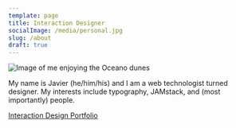 ```yaml
---
template: page
title: Interaction Designer
socialImage: /media/personal.jpg
slug: /about
draft: true
---
```

![Image of me enjoying the Oceano dunes](/media/personal.jpg)

My name is Javier (he/him/his) and I am a web technologist turned designer. My interests include typography, JAMstack, and (most importantly) people. 

[Interaction Design Portfolio](https://javiergarcia.io)